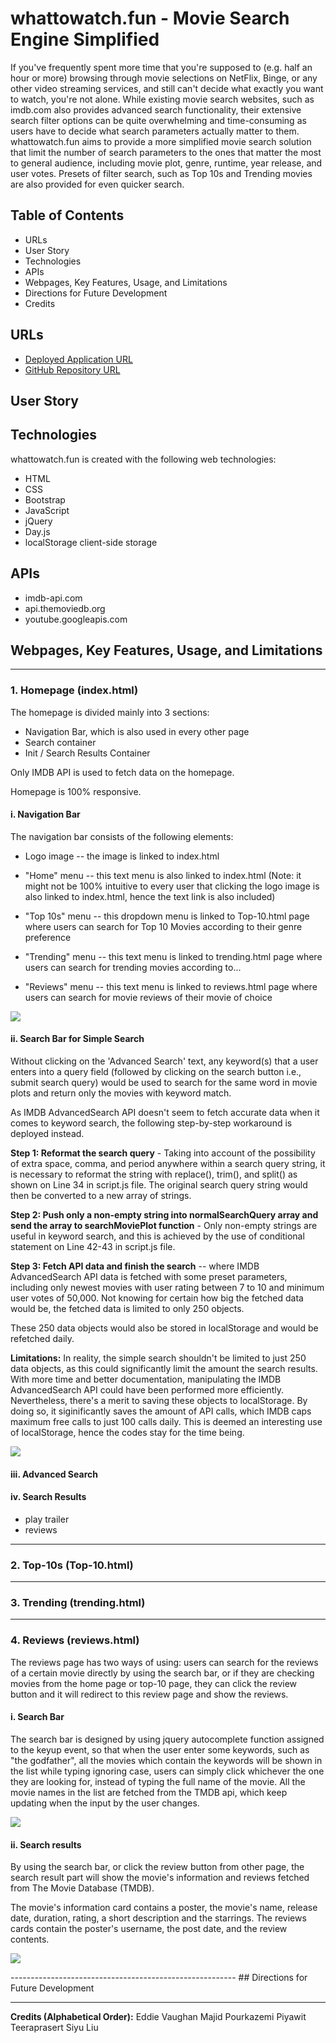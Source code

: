 # whattowatch.fun - Movie Search Engine Simplified
If you've frequently spent more time that you're supposed to (e.g. half an hour or more) browsing through movie selections on NetFlix, Binge, or any other video streaming services, and still can't decide what exactly you want to watch, you're not alone. While existing movie search websites, such as imdb.com also provides advanced search functionality, their extensive search filter options can be quite overwhelming and time-consuming as users have to decide what search parameters actually matter to them. whattowatch.fun aims to provide a more simplified movie search solution that limit the number of search parameters to the ones that matter the most to general audience, including movie plot, genre, runtime, year release, and user votes. Presets of filter search, such as Top 10s and Trending movies are also provided for even quicker search.

## Table of Contents
- URLs
- User Story
- Technologies
- APIs
- Webpages, Key Features, Usage, and Limitations
- Directions for Future Development
- Credits

## URLs
- [Deployed Application URL](url)
- [GitHub Repository URL](https://github.com/E73707/Movie-search-engine)

## User Story


## Technologies
whattowatch.fun is created with the following web technologies:
- HTML
- CSS
- Bootstrap
- JavaScript
- jQuery
- Day.js
- localStorage client-side storage

## APIs
- imdb-api.com
- api.themoviedb.org
- youtube.googleapis.com

## Webpages, Key Features, Usage, and Limitations

--------------------------------------------------------

### **1. Homepage (index.html)**
The homepage is divided mainly into 3 sections:
- Navigation Bar, which is also used in every other page
- Search container
- Init / Search Results Container

Only IMDB API is used to fetch data on the homepage.

Homepage is 100% responsive.

#### **i. Navigation Bar**
The navigation bar consists of the following elements:

- Logo image -- the image is linked to index.html

- "Home" menu -- this text menu is also linked to index.html (Note: it might not be 100% intuitive to every user that clicking the logo image is also linked to index.html, hence the text link is also included)

- "Top 10s" menu -- this dropdown menu is linked to Top-10.html page where users can search for Top 10 Movies according to their genre preference

- "Trending" menu -- this text menu is linked to trending.html page where users can search for trending movies according to...

- "Reviews" menu -- this text menu is linked to reviews.html page where users can search for movie reviews of their movie of choice

<p align="left">
    <img src="./assets/img/readme/homepage-navbar-search-1400px-xxl.jpg">
</p>

#### **ii. Search Bar for Simple Search**
Without clicking on the 'Advanced Search' text, any keyword(s) that a user enters into a query field (followed by clicking on the search button i.e., submit search query) would be used to search for the same word in movie plots and return only the movies with keyword match.

As IMDB AdvancedSearch API doesn't seem to fetch accurate data when it comes to keyword search, the following step-by-step workaround is deployed instead.

**Step 1: Reformat the search query** - Taking into account of the possibility of extra space, comma, and period anywhere within a search query string, it is necessary to reformat the string with replace(), trim(), and split() as shown on Line 34 in script.js file. The original search query string would then be converted to a new array of strings.

**Step 2: Push only a non-empty string into normalSearchQuery array and send the array to searchMoviePlot function** - Only non-empty strings are useful in keyword search, and this is achieved by the use of conditional statement on Line 42-43 in script.js file.

**Step 3: Fetch API data and finish the search** -- where IMDB AdvancedSearch API data is fetched with some preset parameters, including only newest movies with user rating between 7 to 10 and minimum user votes of 50,000. Not knowing for certain how big the fetched data would be, the fetched data is limited to only 250 objects. 

These 250 data objects would also be stored in localStorage and would be refetched daily.

**Limitations:** 
In reality, the simple search shouldn't be limited to just 250 data objects, as this could significantly limit the amount the search results. With more time and better documentation, manipulating the IMDB AdvancedSearch API could have been performed more efficiently. Nevertheless, there's a merit to saving these objects to localStorage. By doing so, it siginificantly saves the amount of API calls, which IMDB caps maximum free calls to just 100 calls daily. This is deemed an interesting use of localStorage, hence the codes stay for the time being.

<p align="left">
    <img src="./assets/img/readme/homepage-advanced-search-1400px-xxl.jpg">
</p>

#### **iii. Advanced Search**


#### **iv. Search Results**

- play trailer
- reviews

--------------------------------------------------------
### **2. Top-10s (Top-10.html)**

--------------------------------------------------------
### **3. Trending (trending.html)**

--------------------------------------------------------
### **4. Reviews (reviews.html)**
The reviews page has two ways of using: users can search for the reviews of a certain movie directly by using the search bar, or if they are checking movies from the home page or top-10 page, they can click the review button and it will redirect to this review page and show the reviews. 


#### **i. Search Bar**
The search bar is designed by using jquery autocomplete function assigned to the keyup event, so that when the user enter some keywords, such as "the godfather", all the movies which contain the keywords will be shown in the list while typing ignoring case, users can simply click whichever the one they are looking for, instead of typing the full name of the movie. All the movie names in the list are fetched from the TMDB api, which keep updating when the input by the user changes. 

<p>
    <img src=./assets/img/readme/reviews-search-bar.png>
</p>

#### **ii. Search results**
By using the search bar, or click the review button from other page, the search result part will show the movie's information and reviews fetched from The Movie Database (TMDB). 

The movie's information card contains a poster, the movie's name, release date, duration, rating, a short description and the starrings. The reviews cards contain the poster's username, the post date, and the review contents.
<p>
    <img src=./assets/img/readme/reviews-content.png>
</p>
--------------------------------------------------------
## Directions for Future Development

--------------------------------------------------------
**Credits (Alphabetical Order):**
Eddie Vaughan
Majid Pourkazemi
Piyawit Teeraprasert
Siyu Liu